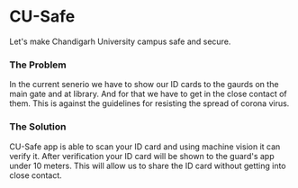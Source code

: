 # CU-Safe
Let's make Chandigarh University campus safe and secure.

### The Problem
In the current senerio we have to show our ID cards to the gaurds on the main gate and at library. And for that we have to get in the close contact of them. This is against the guidelines for resisting the spread of corona virus.

### The Solution
CU-Safe app is able to scan your ID card and using machine vision it can verify it. After verification your ID card will be shown to the guard's app under 10 meters. This will allow us to share the ID card without getting into close contact.
